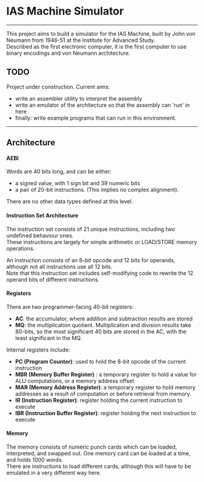 # IAS Machine Simulator

---

This project aims to build a simulator for the IAS Machine, built by John von Neumann from 1946-51 at the Institute for Advanced Study.  
Described as the first electronic computer, it is the first computer to use binary encodings and von Neumann architecture.  
  
## TODO

Project under construction. Current aims:  
- write an assembler utility to interpret the assembly
- write an emulator of the architecture so that the assembly can 'run' in here
- finally: write example programs that can run in this environment.
  
---
    
## Architecture

#### AEBI

Words are 40 bits long, and can be either:
- a signed value, with 1 sign bit and 39 numeric bits
- a pair of 20-bit instructions.  (This implies no complex alignment).
  
There are no other data types defined at this level.  

#### Instruction Set Architecture

The instruction set consists of 21 unique instructions, including two undefined behaviour ones.  
These instructions are largely for simple arithmetic or LOAD/STORE memory operations.  

An instruction consists of an 8-bit opcode and 12 bits for operands, although not all instructions use all 12 bits.  
Note that this instruction set includes self-modifying code to rewrite the 12 operand bits of different instructions.  

#### Registers

There are two programmer-facing 40-bit registers:  
- **AC**: the accumulator, where addition and subtraction results are stored  
- **MQ**: the multiplication quotient. Multiplication and division results take 80-bits, so the most significant 40 bits are stored in the AC, with the least significant in the MQ.  

Internal registers include:  
- **PC (Program Counter)**:  used to hold the 8-bit opcode of the current instruction  
- **MBR (Memory Buffer Register)** : a temporary register to hold a value for ALU computations, or a memory address offset  
- **MAR (Memory Address Register)**: a temporary register to hold memory addresses as a result of computation or before retrieval from memory.  
- **IR (Instruction Register)**: register holding the current instruction to execute  
- **IBR (Instruction Buffer Register)**: register holding the next instruction to execute  


#### Memory

The memory consists of numeric punch cards which can be loaded, interpreted, and swapped out. 
One memory card can be loaded at a time, and holds 1000 words.  
There are instructions to load different cards, although this will have to be emulated in a very different way here.  

